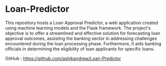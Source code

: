 # Loan-Predictor

This repository hosts a Loan Approval Predictor, a web application created using machine learning models and the Flask framework. The project's objective is to offer a streamlined and effective solution for forecasting loan approval outcomes, assisting the banking sector in addressing challenges encountered during the loan processing phase. Furthermore, it aids banking officials in determining the eligibility of loan applicants for specific loans.

GitHub : https://github.com/ashikandrew/Loan-Predictor
